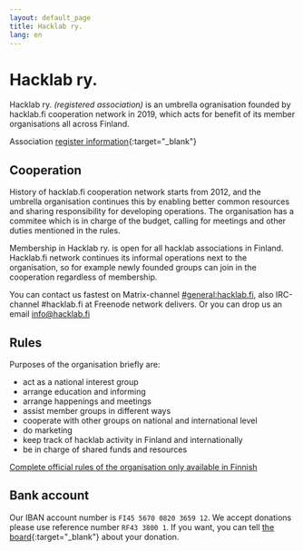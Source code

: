 ```yaml
---
layout: default_page
title: Hacklab ry.
lang: en
---
```

# Hacklab ry.

Hacklab ry. *(registered association)* is an umbrella ogranisation founded by hacklab.fi cooperation network in 2019, which acts for benefit of its member organisations all across Finland.

Association [register information](https://yhdistysrekisteri.prh.fi/basicinformation?userLang=en&businessId=3084371-1){:target="_blank"}


## Cooperation

History of hacklab.fi cooperation network starts from 2012, and the umbrella organisation continues this by enabling better common resources and sharing responsibility for developing operations. The organisation has a commitee which is in charge of the budget, calling for meetings and other duties mentioned in the rules.

Membership in Hacklab ry. is open for all hacklab associations in Finland. Hacklab.fi network continues its informal operations next to the organisation, so for example newly founded groups can join in the cooperation regardless of membership.

You can contact us fastest on Matrix-channel <a class="external-links" href="https://matrix.to/#/#general:hacklab.fi">#general:hacklab.fi</a>, also IRC-channel #hacklab.fi at Freenode network delivers. Or you can drop us an email <a class="external-links" href="mailto:info@hacklab.fi">info@hacklab.fi</a>

## Rules

Purposes of the organisation briefly are:
 - act as a national interest group
 - arrange education and informing
 - arrange happenings and meetings
 - assist member groups in different ways
 - cooperate with other groups on national and international level
 - do marketing
 - keep track of hacklab activity in Finland and internationally
 - be in charge of shared funds and resources

[Complete official rules of the organisation only available in Finnish](/saannot.html)

## Bank account

Our IBAN account number is `FI45 5670 0820 3659 12`. We accept donations please use reference number `RF43 3800 1`. If you want, you can tell [the board](mailto:hallitus@tampere.hacklab.fi){:target="_blank"} about your donation.